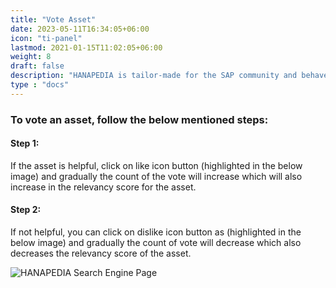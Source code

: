 ```yaml
---
title: "Vote Asset"
date: 2023-05-11T16:34:05+06:00
icon: "ti-panel"
lastmod: 2021-01-15T11:02:05+06:00
weight: 8
draft: false
description: "HANAPEDIA is tailor-made for the SAP community and behaves as an organization’s knowledge-based repository to surf for any previously used SAP assets, issue reference, process plan, etc., Eg: Templates, Reports, Plan, Agenda, Reusable code base, etc."
type : "docs"
---
```


### To vote an asset, follow the below mentioned steps:
#### Step 1:
If the asset is helpful, click on like icon button (highlighted in the below image) and gradually the count of the vote will increase which will also increase in the relevancy score for the asset.

#### Step 2:
If not helpful, you can click on dislike icon button as (highlighted in the below image) and
gradually the count of vote will decrease which also decreases the relevancy score of the asset.

![HANAPEDIA Search Engine Page](https://storage.googleapis.com/ktern-public-files/product-documentation/Hanapedia/vote-asset.png)

